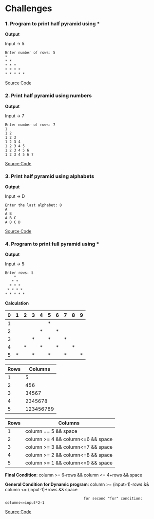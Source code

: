 # Challenges

### 1. Program to print half pyramid using *

**Output**

Input -> 5
```
Enter number of rows: 5
*
* *
* * *
* * * *
* * * * *
```

[Source Code](https://github.com/IIvexII/CS/blob/main/PF-CSC313/Loops/c1.cpp)

### 2. Print half pyramid using numbers

**Output**

Input -> 7
```
Enter number of rows: 7
1 
1 2 
1 2 3 
1 2 3 4 
1 2 3 4 5 
1 2 3 4 5 6 
1 2 3 4 5 6 7 
```

[Source Code](https://github.com/IIvexII/CS/blob/main/PF-CSC313/Loops/c2.cpp)

### 3. Print half pyramid using alphabets

**Output**

Input -> D
```
Enter the last alphabet: D
A 
A B 
A B C 
A B C D 
```

[Source Code](https://github.com/IIvexII/CS/blob/main/PF-CSC313/Loops/c3.cpp)

### 4. Program to print full pyramid using *

**Output**

Input -> 5
```
Enter rows: 5
    *    
   * *   
  * * *  
 * * * * 
* * * * *
```

**Calculation**

|0   |1  |2  |3  |4  |5  |6  |7  |8  |9  
|----|---|---|---|---|---|---|---|---|---|
|1   |   |   |   |   |*  |   |   |   |   |
|2   |   |   |   |*  |   |*  |   |   |   |
|3   |   |   |*  |   |*  |   |*  |   |   |
|4   |   |*  |   |*  |   |*  |   |*  |   |
|5   |*  |   |*  |   |*  |   |*  |   |*  |

|Rows   |Columns    |
|-------|-----------|
| 1     |     5     |
| 2     |    456    |
| 3     |   34567   |
| 4     |  2345678  |
| 5     | 123456789 |

|Rows   |Columns                                |
|-------|---------------------------------------|
| 1     |   column == 5 && space                |
| 2     |   column >= 4 && column<=6 && space   |
| 3     |   column >= 3 && column<=7 && space   |
| 4     |   column >= 2 && column<=8 && space   |
| 5     |   column >= 1 && column<=9 && space   |

**Final Condition**: column >= 6-rows && column <= 4+rows && space

**General Condition for Dynamic program**: column >= (input+1)-rows && column <= (input-1)+rows && space
                                        
                                        for second "for" condition: columns<=input*2-1
                                        
[Source Code](https://github.com/IIvexII/CS/blob/main/PF-CSC313/Loops/c4.cpp)
